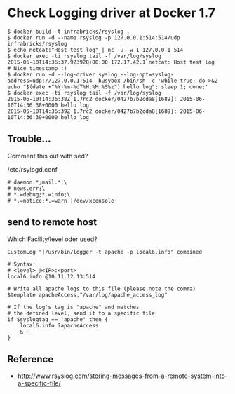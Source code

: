 # Check Logging driver at Docker 1.7


```
$ docker build -t infrabricks/rsyslog .
$ docker run -d --name rsyslog -p 127.0.0.1:514:514/udp infrabricks/rsyslog
$ echo netcat:"Host test log" | nc -u -w 1 127.0.0.1 514
$ docker exec -ti rsyslog tail -f /var/log/syslog
2015-06-10T14:36:37.923928+00:00 172.17.42.1 netcat: Host test log
# Nice timestamp :)
$ docker run -d --log-driver syslog --log-opt=syslog-address=udp://127.0.0.1:514  busybox /bin/sh -c 'while true; do >&2 echo "$(date +"%Y-%m-%dT%H:%M:%S%z") hello log"; sleep 1; done;'
$ docker exec -ti rsyslog tail -f /var/log/syslog
2015-06-10T14:36:38Z 1.7rc2 docker/0427b7b2cda8[1689]: 2015-06-10T14:36:38+0000 hello log
2015-06-10T14:36:39Z 1.7rc2 docker/0427b7b2cda8[1689]: 2015-06-10T14:36:39+0000 hello log
```


## Trouble...

Comment this out with sed?

/etc/rsylogd.conf

```
# daemon.*;mail.*;\
# news.err;\
# *.=debug;*.=info;\
# *.=notice;*.=warn |/dev/xconsole
```


## send to remote host

Which Facility/level oder used?


```
CustomLog "|/usr/bin/logger -t apache -p local6.info" combined
```

```
# Syntax:
# <level> @<IP>:<port>
local6.info @10.11.12.13:514

```


```
# Write all apache logs to this file (please note the comma)
$template apacheAccess,"/var/log/apache_access_log"

# If the log's tag is "apache" and matches
# the defined level, send it to a specific file
if $syslogtag == 'apache' then {
    local6.info ?apacheAccess
    & ~
}
```

## Reference

* http://www.rsyslog.com/storing-messages-from-a-remote-system-into-a-specific-file/

